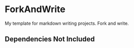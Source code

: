 # ForkAndWrite

My template for markdown writing projects. Fork and write. 

## Dependencies Not Included
